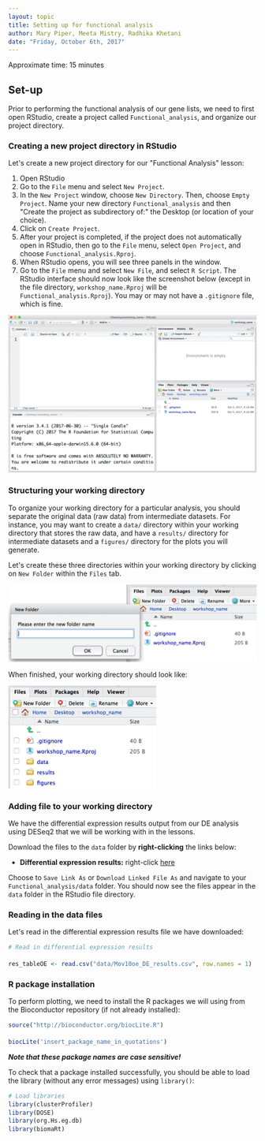 ```yaml
---
layout: topic
title: Setting up for functional analysis
author: Mary Piper, Meeta Mistry, Radhika Khetani
date: "Friday, October 6th, 2017"
---
```


Approximate time: 15 minutes

## Set-up

Prior to performing the functional analysis of our gene lists, we need to first open RStudio, create a project called `Functional_analysis`, and organize our project directory.

### Creating a new project directory in RStudio

Let's create a new project directory for our "Functional Analysis" lesson: 

1. Open RStudio
2. Go to the `File` menu and select `New Project`.
3. In the `New Project` window, choose `New Directory`. Then, choose `Empty Project`. Name your new directory `Functional_analysis` and then "Create the project as subdirectory of:" the Desktop (or location of your choice).
4. Click on `Create Project`.
5. After your project is completed, if the project does not automatically open in RStudio, then go to the `File` menu, select `Open Project`, and choose `Functional_analysis.Rproj`.
6. When RStudio opens, you will see three panels in the window.
7. Go to the `File` menu and select `New File`, and select `R Script`. The RStudio interface should now look like the screenshot below (except in the file directory, `workshop_name.Rproj` will be `Functional_analysis.Rproj`). You may or may not have a `.gitignore` file, which is fine.

<img src="../img/generic_rstudio_interface.png" width="600">

### Structuring your working directory
To organize your working directory for a particular analysis, you should separate the original data (raw data) from intermediate datasets. For instance, you may want to create a `data/` directory within your working directory that stores the raw data, and have a `results/` directory for intermediate datasets and a `figures/` directory for the plots you will generate.

Let's create these three directories within your working directory by clicking on `New Folder` within the `Files` tab. 

<img src="../img/generic_wd_setup.png" width="600">


When finished, your working directory should look like:

<img src="../img/generic_complete_wd_setup.png" width="300">

### Adding file to your working directory

We have the differential expression results output from our DE analysis using DESeq2 that we will be working with in the lessons.

Download the files to the `data` folder by **right-clicking** the links below:
 
 - **Differential expression results:** right-click [here](https://github.com/hbctraining/Training-modules/raw/master/Visualization_in_R/data/Mov10oe_DE_results.csv)
 
Choose to `Save Link As` or `Download Linked File As` and navigate to your `Functional_analysis/data` folder. You should now see the files appear in the `data` folder in the RStudio file directory.

### Reading in the data files

Let's read in the differential expression results file we have downloaded:

```r
# Read in differential expression results

res_tableOE <- read.csv("data/Mov10oe_DE_results.csv", row.names = 1)
```

### R package installation

To perform plotting, we need to install the R packages we will using from the Bioconductor repository (if not already installed): 

```r
source("http://bioconductor.org/biocLite.R") 

biocLite('insert_package_name_in_quotations') 
```

_**Note that these package names are case sensitive!**_


To check that a package installed successfully, you should be able to load the library (without any error messages) using `library()`:

```r
# Load libraries
library(clusterProfiler)
library(DOSE)
library(org.Hs.eg.db)
library(biomaRt)




```


